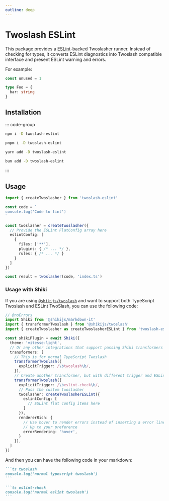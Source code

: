 ```yaml
---
outline: deep
---
```


# Twoslash ESLint

This package provides a [ESLint](https://eslint.org/)-backed Twoslasher runner. Instead of checking for types, it converts ESLint diagnostics into Twoslash compatible interface and present ESLint warning and errors.

For example:

<!-- eslint-skip -->

```ts eslint-check
const unused = 1

type Foo = {
  bar: string
}
```

## Installation

::: code-group

```bash [npm]
npm i -D twoslash-eslint
```
```bash [pnpm]
pnpm i -D twoslash-eslint
```
```bash [yarn]
yarn add -D twoslash-eslint
```
```bash [bun]
bun add -D twoslash-eslint
```

:::

## Usage

```ts twoslash
import { createTwoslasher } from 'twoslash-eslint'

const code = `
console.log('Code to lint')
`

const twoslasher = createTwoslasher({
  // Provide the ESLint FlatConfig array here
  eslintConfig: [
    {
      files: ['**'],
      plugins: { /* ... */ },
      rules: { /* ... */ }
    }
  ]
})

const result = twoslasher(code, 'index.ts')
```

### Usage with Shiki

If you are using [`@shikijs/twoslash`](https://shiki.style/packages/twoslash) and want to support both TypeScript Twoslash and ESLint TwoSlash, you can use the following code:

```ts twoslash
// @noErrors
import Shiki from '@shikijs/markdown-it'
import { transformerTwoslash } from '@shikijs/twoslash'
import { createTwoslasher as createTwoslasherESLint } from 'twoslash-eslint'

const shikiPlugin = await Shiki({
  theme: 'vitesse-light',
  // Or any other integrations that support passing Shiki transformers
  transformers: [
    // This is for normal TypeScript Twoslash
    transformerTwoslash({
      explicitTrigger: /\btwoslash\b/,
    }),
    // Create another transformer, but with different trigger and ESLint twoslasher // [!code hl:13]
    transformerTwoslash({
      explicitTrigger: /\beslint-check\b/,
      // Pass the custom twoslasher
      twoslasher: createTwoslasherESLint({
        eslintConfig: [
          // ESLint flat config items here
        ]
      }),
      rendererRich: {
        // Use hover to render errors instead of inserting a error line
        // Up to your preference
        errorRendering: 'hover',
      }
    }),
  ]
})
```

And then you can have the following code in your markdown:

````md
```ts twoslash
console.log('normal typescript twoslash')
```

```ts eslint-check
console.log('normal eslint twoslash')
```
````
